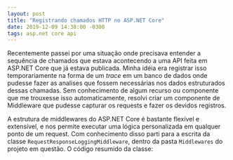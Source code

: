 ```yaml
---
layout: post
title: "Registrando chamados HTTP no ASP.NET Core"
date: 2019-12-09 14:38:00 -0300
tags: asp.net core api
---
```


Recentemente passei por uma situação onde precisava entender a sequência de chamados que estava acontecendo a uma API feita em ASP.NET Core que já estava publicada. Minha idéia era registrar isso temporariamente na forma de um _trace_ em um banco de dados onde pudesse fazer as analises que fossem necessárias nos dados estruturados dessas chamadas. Sem conhecimento de algum recurso ou componente que me trouxesse isso automaticamente, resolvi criar um componente de Middleware que pudesse capturar os requests e fazer os devidos registros.

A estrutura de middlewares do ASP.NET Core é bastante flexível e extensível, e nos permite executar uma lógica personalizada em qualquer ponto de um request. Com conhecimento disso parti para a escrita da classe `RequestResponseLoggingMiddleware`, dentro da pasta `Middlewares` do projeto em questão. O código resumido da classe:
